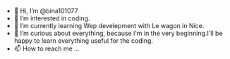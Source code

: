 - 👋 Hi, I’m @bina101077
- 👀 I’m interested in coding.
- 🌱 I’m currently learning Wep develepment with Le wagon in Nice.
- 💞️ I’m curious about everything, because i'm in the very beginning.I'll be happy to learn everything useful for the coding.
- 📫 How to reach me ...

<!---
bina101077/bina101077 is a ✨ special ✨ repository because its `README.md` (this file) appears on your GitHub profile.
You can click the Preview link to take a look at your changes.
--->

